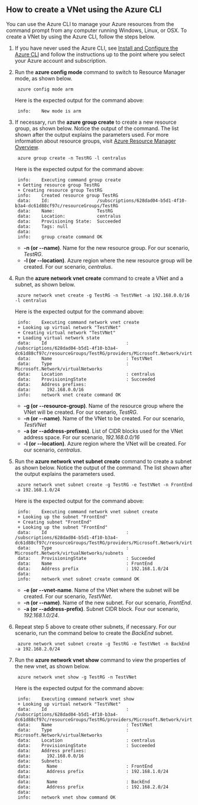 ## How to create a VNet using the Azure CLI

You can use the Azure CLI to manage your Azure resources from the command prompt from any computer running Windows, Linux, or OSX. To create a VNet by using the Azure CLI, follow the steps below.

1. If you have never used the Azure CLI, see [Install and Configure the Azure CLI](/documentation/articles/xplat-cli-install/) and follow the instructions up to the point where you select your Azure account and subscription.
2. Run the **azure config mode** command to switch to Resource Manager mode, as shown below.

		azure config mode arm

	Here is the expected output for the command above:

		info:    New mode is arm

3. If necessary, run the **azure group create** to create a new resource group, as shown below. Notice the output of the command. The list shown after the output explains the parameters used. For more information about resource groups, visit [Azure Resource Manager Overview](/documentation/articles/resource-group-overview/#resource-groups).

		azure group create -n TestRG -l centralus

	Here is the expected output for the command above:

		info:    Executing command group create
		+ Getting resource group TestRG
		+ Creating resource group TestRG
		info:    Created resource group TestRG
		data:    Id:                  /subscriptions/628dad04-b5d1-4f10-b3a4-dc61d88cf97c/resourceGroups/TestRG
		data:    Name:                TestRG
		data:    Location:            centralus
		data:    Provisioning State:  Succeeded
		data:    Tags: null
		data:
		info:    group create command OK

	- **-n (or --name)**. Name for the new resource group. For our scenario, *TestRG*.
	- **-l (or --location)**. Azure region where the new resource group will be created. For our scenario, *centralus*.

4. Run the **azure network vnet create** command to create a VNet and a subnet, as shown below. 

		azure network vnet create -g TestRG -n TestVNet -a 192.168.0.0/16 -l centralus

	Here is the expected output for the command above:

		info:    Executing command network vnet create
		+ Looking up virtual network "TestVNet"
		+ Creating virtual network "TestVNet"
		+ Loading virtual network state
		data:    Id                              : /subscriptions/628dad04-b5d1-4f10-b3a4-dc61d88cf97c/resourceGroups/TestRG/providers/Microsoft.Network/virtualNetworks/TestVNet2
		data:    Name                            : TestVNet
		data:    Type                            : Microsoft.Network/virtualNetworks
		data:    Location                        : centralus
		data:    ProvisioningState               : Succeeded
		data:    Address prefixes:
		data:      192.168.0.0/16
		info:    network vnet create command OK

	- **-g (or --resource-group)**. Name of the resource group where the VNet will be created. For our scenario, *TestRG*.
	- **-n (or --name)**. Name of the VNet to be created. For our scenario, *TestVNet*
	- **-a (or --address-prefixes)**. List of CIDR blocks used for the VNet address space. For our scenario, *192.168.0.0/16*
	- **-l (or --location)**. Azure region where the VNet will be created. For our scenario, *centralus*.

5. Run the **azure network vnet subnet create** command to create a subnet as shown below. Notice the output of the command. The list shown after the output explains the parameters used.

		azure network vnet subnet create -g TestRG -e TestVNet -n FrontEnd -a 192.168.1.0/24

	Here is the expected output for the command above:

		info:    Executing command network vnet subnet create
		+ Looking up the subnet "FrontEnd"
		+ Creating subnet "FrontEnd"
		+ Looking up the subnet "FrontEnd"
		data:    Id                              : /subscriptions/628dad04-b5d1-4f10-b3a4-dc61d88cf97c/resourceGroups/TestRG/providers/Microsoft.Network/virtualNetworks/TestVNet/subnets/FrontEnd
		data:    Type                            : Microsoft.Network/virtualNetworks/subnets
		data:    ProvisioningState               : Succeeded
		data:    Name                            : FrontEnd
		data:    Address prefix                  : 192.168.1.0/24
		data:
		info:    network vnet subnet create command OK

	- **-e (or --vnet-name**. Name of the VNet where the subnet will be created. For our scenario, *TestVNet*.
	- **-n (or --name)**. Name of the new subnet. For our scenario, *FrontEnd*.
	- **-a (or --address-prefix)**. Subnet CIDR block. Four our scenario, *192.168.1.0/24*.

6. Repeat step 5 above to create other subnets, if necessary. For our scenario, run the command below to create the *BackEnd* subnet.

		azure network vnet subnet create -g TestRG -e TestVNet -n BackEnd -a 192.168.2.0/24

4. Run the **azure network vnet show** command to view the properties of the new vnet, as shown below.

		azure network vnet show -g TestRG -n TestVNet

	Here is the expected output for the command above:

		info:    Executing command network vnet show
		+ Looking up virtual network "TestVNet"
		data:    Id                              : /subscriptions/628dad04-b5d1-4f10-b3a4-dc61d88cf97c/resourceGroups/TestRG/providers/Microsoft.Network/virtualNetworks/TestVNet
		data:    Name                            : TestVNet
		data:    Type                            : Microsoft.Network/virtualNetworks
		data:    Location                        : centralus
		data:    ProvisioningState               : Succeeded
		data:    Address prefixes:
		data:      192.168.0.0/16
		data:    Subnets:
		data:      Name                          : FrontEnd
		data:      Address prefix                : 192.168.1.0/24
		data:
		data:      Name                          : BackEnd
		data:      Address prefix                : 192.168.2.0/24
		data:
		info:    network vnet show command OK
